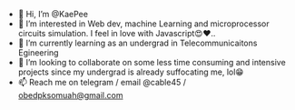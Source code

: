 - 👋 Hi, I’m @KaePee
- 👀 I’m interested in Web dev, machine Learning and microprocessor circuits simulation. I feel in love with Javascript😍❤..
- 🌱 I’m currently learning as an undergrad in Telecommunicaitons Egineering
- 💞️ I’m looking to collaborate on some less time consuming and intensive projects since my undergrad is already suffocating me, lol😁
- 📫 Reach me on telegram / email @cable45 / obedpksomuah@gmail.com

<!---
KaePee/KaePee is a ✨ special ✨ repository because its `README.md` (this file) appears on your GitHub profile.
You can click the Preview link to take a look at your changes.
--->
